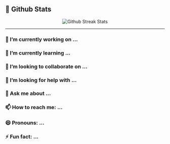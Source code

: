 
## 🤖 Github Stats
<div align="center">
  <!-- Github Streak Stats Card -->
  <img src="https://github-readme-streak-stats.herokuapp.com/?user=Me106y" alt="Github Streak Stats" />
</div>

---

<!-- About Section -->
### 🔭 I’m currently working on ...
### 🌱 I’m currently learning ...
### 👯 I’m looking to collaborate on ...
### 🤔 I’m looking for help with ...
### 💬 Ask me about ...
### 📫 How to reach me: ...
### 😄 Pronouns: ...
### ⚡ Fun fact: ...
